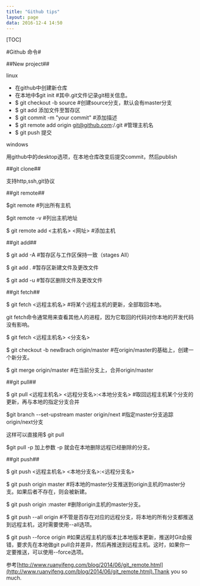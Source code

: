 ```yaml
---
title: "Github tips"
layout: page
data: 2016-12-4 14:50
---
```


[TOC]

#Github 命令#

##New project##

linux

* 在github中创建新仓库
* 在本地中$git init #其中.git文件记录git相关信息。
* $ git checkout -b source #创建source分支，默认会有master分支
* $ git add 添加文件至暂存区
* $ git commit -m "your commit" #添加描述
* $ git remote add origin git@github.com:<username>/<projectname>.git #管理主机名
* $ git push 提交

windows

用github中的desktop选项，在本地仓库改变后提交commit，然后publish

##git clone##

支持http,ssh,git协议

##git remote##

$git remote #列出所有主机

$git remote -v #列出主机地址

$ git remote add <主机名> <网址> #添加主机


##git add##

$ git add -A #暂存区与工作区保持一致（stages All）

$ git add . #暂存区新建文件及更改文件

$ git add -u #暂存区删除文件及更改文件


##git fetch##

$ git fetch <远程主机名> #将某个远程主机的更新，全部取回本地。

git fetch命令通常用来查看其他人的进程，因为它取回的代码对你本地的开发代码没有影响。

$ git fetch <远程主机名> <分支名>

$ git checkout -b newBrach origin/master #在origin/master的基础上，创建一个新分支。

$ git merge origin/master #在当前分支上，合并origin/master


##git pull##

$ git pull <远程主机名> <远程分支名>:<本地分支名> #取回远程主机某个分支的更新，再与本地的指定分支合并

$git branch --set-upstream master origin/next #指定master分支追踪origin/next分支

这样可以直接用$ git pull

$git pull -p 加上参数 -p 就会在本地删除远程已经删除的分支。

##git push##

$ git push <远程主机名> <本地分支名>:<远程分支名>

$ git push origin master #将本地的master分支推送到origin主机的master分支。如果后者不存在，则会被新建。

$ git push origin :master #删除origin主机的master分支。

$ git push --all origin #不管是否存在对应的远程分支，将本地的所有分支都推送到远程主机，这时需要使用--all选项。

$ git push --force origin #如果远程主机的版本比本地版本更新，推送时Git会报错，要求先在本地做git pull合并差异，然后再推送到远程主机。这时，如果你一定要推送，可以使用--force选项。

参考[http://www.ruanyifeng.com/blog/2014/06/git_remote.html](http://www.ruanyifeng.com/blog/2014/06/git_remote.html).Thank you so much.
